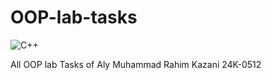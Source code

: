 # OOP-lab-tasks

![C++](https://img.shields.io/badge/c++-%2300599C.svg?style=for-the-badge&logo=c%2B%2B&logoColor=white)


All OOP lab Tasks of Aly Muhammad Rahim Kazani  24K-0512
